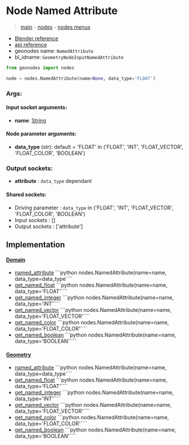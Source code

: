 # Node Named Attribute

> [main](../structure.md) - [nodes](nodes.md) - [nodes menus](nodes_menus.md)

- [Blender reference](https://docs.blender.org/manual/en/latest/modeling/geometry_nodes/input/named_attribute.html)
- [api reference](https://docs.blender.org/api/current/bpy.types.GeometryNodeInputNamedAttribute.html)
- geonodes name: `NamedAttribute`
- bl_idname: `GeometryNodeInputNamedAttribute`

```python
from geonodes import nodes

node = nodes.NamedAttribute(name=None, data_type='FLOAT')
```

### Args:

#### Input socket arguments:

- **name**: [String](String.md)

#### Node parameter arguments:

- **data_type** (str): default = 'FLOAT' in ('FLOAT', 'INT', 'FLOAT_VECTOR', 'FLOAT_COLOR', 'BOOLEAN')

### Output sockets:

- **attribute** : ``data_type`` dependant

#### Shared sockets:

- Driving parameter : ``data_type`` in ('FLOAT', 'INT', 'FLOAT_VECTOR', 'FLOAT_COLOR', 'BOOLEAN')
- Input sockets  : []
- Output sockets : ['attribute']
## Implementation

#### [Domain](Domain.md)

 - [named_attribute](Domain.md#named_attribute) ```python nodes.NamedAttribute(name=name, data_type=data_type````
 - [get_named_float](Domain.md#get_named_float) ```python nodes.NamedAttribute(name=name, data_type='FLOAT'````
 - [get_named_integer](Domain.md#get_named_integer) ```python nodes.NamedAttribute(name=name, data_type='INT'````
 - [get_named_vector](Domain.md#get_named_vector) ```python nodes.NamedAttribute(name=name, data_type='FLOAT_VECTOR'````
 - [get_named_color](Domain.md#get_named_color) ```python nodes.NamedAttribute(name=name, data_type='FLOAT_COLOR'````
 - [get_named_boolean](Domain.md#get_named_boolean) ```python nodes.NamedAttribute(name=name, data_type='BOOLEAN'````
#### [Geometry](Geometry.md)

 - [named_attribute](Geometry.md#named_attribute) ```python nodes.NamedAttribute(name=name, data_type=data_type````
 - [get_named_float](Geometry.md#get_named_float) ```python nodes.NamedAttribute(name=name, data_type='FLOAT'````
 - [get_named_integer](Geometry.md#get_named_integer) ```python nodes.NamedAttribute(name=name, data_type='INT'````
 - [get_named_vector](Geometry.md#get_named_vector) ```python nodes.NamedAttribute(name=name, data_type='FLOAT_VECTOR'````
 - [get_named_color](Geometry.md#get_named_color) ```python nodes.NamedAttribute(name=name, data_type='FLOAT_COLOR'````
 - [get_named_boolean](Geometry.md#get_named_boolean) ```python nodes.NamedAttribute(name=name, data_type='BOOLEAN'````
